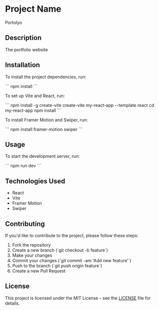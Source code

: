 # Project Name
Portolyo
## Description
The portfolio website


## Installation

To install the project dependencies, run:

\`\`\`
npm install
\`\`\`

To set up Vite and React, run:

\`\`\`
npm install -g create-vite
create-vite my-react-app --template react
cd my-react-app
npm install
\`\`\`

To install Framer Motion and Swiper, run:

\`\`\`
npm install framer-motion swiper
\`\`\`

## Usage

To start the development server, run:

\`\`\`
npm run dev
\`\`\`

## Technologies Used

- React
- Vite
- Framer Motion
- Swiper

## Contributing

If you'd like to contribute to the project, please follow these steps:

1. Fork the repository
2. Create a new branch (\`git checkout -b feature\`)
3. Make your changes
4. Commit your changes (\`git commit -am 'Add new feature'\`)
5. Push to the branch (\`git push origin feature\`)
6. Create a new Pull Request

## License

This project is licensed under the MIT License - see the [LICENSE](LICENSE) file for details.
  
